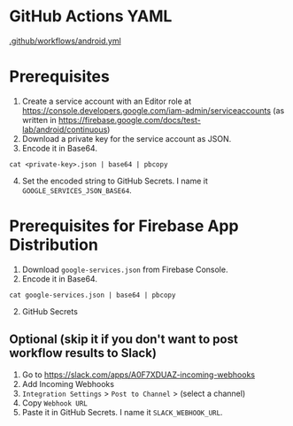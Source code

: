 # GitHub Actions YAML
[.github/workflows/android.yml](.github/workflows/android.yml)

# Prerequisites
1. Create a service account with an Editor role at https://console.developers.google.com/iam-admin/serviceaccounts (as written in https://firebase.google.com/docs/test-lab/android/continuous)
2. Download a private key for the service account as JSON.
3. Encode it in Base64.
```shell
cat <private-key>.json | base64 | pbcopy
```
4. Set the encoded string to GitHub Secrets. I name it `GOOGLE_SERVICES_JSON_BASE64`.

# Prerequisites for Firebase App Distribution
1. Download `google-services.json` from Firebase Console.
2. Encode it in Base64.
```shell
cat google-services.json | base64 | pbcopy
```

2. GitHub Secrets

## Optional (skip it if you don't want to post workflow results to Slack)
1. Go to https://slack.com/apps/A0F7XDUAZ-incoming-webhooks
2. Add Incoming Webhooks
3. `Integration Settings` > `Post to Channel` > (select a channel)
4. Copy `Webhook URL`
5. Paste it in GitHub Secrets. I name it `SLACK_WEBHOOK_URL`.
